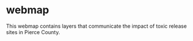 # webmap
This webmap contains layers that communicate the impact of toxic release sites in Pierce County.
